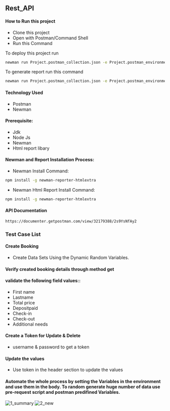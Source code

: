 
## Rest_API
#### How to Run this project
  - Clone this project
  - Open with Postman/Command Shell
  - Run this Command


To deploy this project run

```bash
newman run Project.postman_collection.json -e Project.postman_environment.json
```
To generate report run this command
```bash
newman run Project.postman_collection.json -e Project.postman_environment.json -r cli,htmlextra
```
#### Technology Used
 - Postman
 - Newman 
 #### Prerequisite:
 - Jdk
 - Node Js
 - Newman 
 - Html report libary
 #### Newman and Report Installation Process:
 - Newman Install Command:
 ```bash
npm install -g newman-reporter-htmlextra
 ```
 - Newman Html Report Install Command:
  ```bash
npm install -g newman-reporter-htmlextra
   ```
#### API Documentation
```bash
https://documenter.getpostman.com/view/32179388/2s9YsNfAy2
   ```
### Test Case List
#### Create Booking 
- Create Data Sets Using the Dynamic Random Variables.
#### Verify created booking details through method get
#### validate the following field values::
- First name
- Lastname
- Total price
- Depositpaid
- Check-in
- Check-out 
- Additional needs
#### Create a Token for Update & Delete
- username & password to get a token
#### Update the values
- Use token in the header section to update the values
#### Automate the whole process by setting the Variables in the environment and use them in the body. To random generate huge number of data use pre-request script and postman predifined Variables. 
![1_summary](https://github.com/SaimaNova12/Basicproject-1/assets/76209488/76474a8b-dea6-49f7-a340-5ccba0edcae3)
![2_new](https://github.com/SaimaNova12/Basicproject-1/assets/76209488/a1c6031b-c951-45f8-81d4-c0de84efc1c7)

